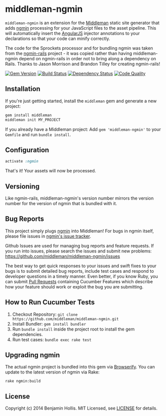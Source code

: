 # middleman-ngmin

`middleman-ngmin` is an extension for the [Middleman] static site generator that adds [ngmin](https://github.com/btford/ngmin) processing for your JavaScript files to the asset pipeline. This will automatically insert the [AngularJS](http://angularjs.org) injector annotations to your declarations so that your code can minify correctly.

The code for the Sprockets processor and for bundling ngmin was taken from the [ngmin-rails](https://github.com/jasonm/ngmin-rails/issues) project - it was copied rather than having middleman-ngmin depend on ngmin-rails in order not to bring along a dependency on Rails. Thanks to Jason Morrison and Brandon Tilley for creating ngmin-rails!

[![Gem Version](https://badge.fury.io/rb/middleman-ngmin.png)][gem]
[![Build Status](https://travis-ci.org/middleman/middleman-ngmin.png)][travis]
[![Dependency Status](https://gemnasium.com/middleman/middleman-ngmin.png?travis)][gemnasium]
[![Code Quality](https://codeclimate.com/github/middleman/middleman-ngmin.png)][codeclimate]

## Installation

If you're just getting started, install the `middleman` gem and generate a new project:

```bash
gem install middleman
middleman init MY_PROJECT
```

If you already have a Middleman project: Add `gem 'middleman-ngmin'` to your `Gemfile` and run `bundle install`.

## Configuration

```ruby
activate :ngmin
```

That's it! Your assets will now be processed.

## Versioning

Like ngmin-rails, middleman-ngmin's version number mirrors the version number for the version of ngmin that is bundled with it.

## Bug Reports

This project simply plugs [ngmin](https://github.com/jasonm/ngmin-rails) into Middleman! For bugs in ngmin itself, please file issues in [ngmin's issue tracker](https://github.com/btford/ngmin/issues).

Github Issues are used for managing bug reports and feature requests. If you run into issues, please search the issues and submit new problems: https://github.com/middleman/middleman-ngmin/issues

The best way to get quick responses to your issues and swift fixes to your bugs is to submit detailed bug reports, include test cases and respond to developer questions in a timely manner. Even better, if you know Ruby, you can submit [Pull Requests](https://help.github.com/articles/using-pull-requests) containing Cucumber Features which describe how your feature should work or exploit the bug you are submitting.

## How to Run Cucumber Tests

1. Checkout Repository: `git clone https://github.com/middleman/middleman-ngmin.git`
2. Install Bundler: `gem install bundler`
3. Run `bundle install` inside the project root to install the gem dependencies.
4. Run test cases: `bundle exec rake test`

## Upgrading ngmin

The actual ngmin project is bundled into this gem via [Browserify](https://github.com/substack/node-browserify). You can update to the latest version of ngmin via Rake:

    rake ngmin:build

## License

Copyright (c) 2014 Benjamin Hollis. MIT Licensed, see [LICENSE] for details.

[middleman]: http://middlemanapp.com
[gem]: https://rubygems.org/gems/middleman-ngmin
[travis]: http://travis-ci.org/middleman/middleman-ngmin
[gemnasium]: https://gemnasium.com/middleman/middleman-ngmin
[codeclimate]: https://codeclimate.com/github/middleman/middleman-ngmin
[LICENSE]: https://github.com/middleman/middleman-ngmin/blob/master/LICENSE.md
